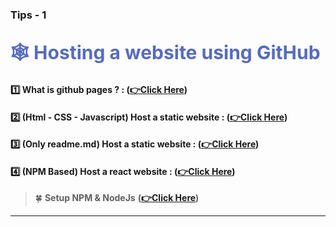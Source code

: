 ### Tips - 1

<h2><span style="color:#576CBC;font-weight:700;font-size:30px">
  🕸️ Hosting a website using GitHub
</span></h2>

#### 1️⃣ What is github pages ? : **([👉Click Here](https://phoenixnap.com/kb/how-to-use-git#ftoc-heading-18))**

#### 2️⃣ (Html - CSS - Javascript) Host a static website  : **([👉Click Here](https://www.youtube.com/watch?v=jRLGobWwA3Y))**


#### 3️⃣ (Only readme.md) Host a static website  : **([👉Click Here](https://phoenixnap.com/kb/how-to-use-git#ftoc-heading-18))**


#### 4️⃣ (NPM Based) Host a react website  : **([👉Click Here](https://phoenixnap.com/kb/how-to-use-git#ftoc-heading-18))**
> 🍀 **Setup NPM & NodeJs** **([👉Click Here](https://www.youtube.com/watch?v=mIW_8dMQaUk))**


<hr>
